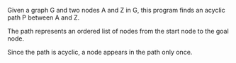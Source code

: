 Given a graph G and two nodes A and Z in G, this program finds an acyclic path P between A and Z. 

The path represents an ordered list of nodes from the start node to the goal node. 

Since the path is acyclic, a node appears in the path only once.
